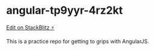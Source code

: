 # angular-tp9yyr-4rz2kt

[Edit on StackBlitz ⚡️](https://stackblitz.com/edit/angular-tp9yyr-4rz2kt)

This is a practice repo for getting to grips with AngularJS.
